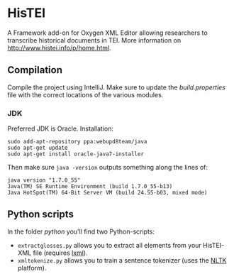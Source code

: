 # HisTEI

A Framework add-on for Oxygen XML Editor allowing researchers to transcribe historical documents in TEI. More information on http://www.histei.info/p/home.html.

## Compilation

Compile the project using IntelliJ. Make sure to update the _build.properties_ file with the correct locations of the various modules. 

### JDK 

Preferred JDK is Oracle. Installation: 
```
sudo add-apt-repository ppa:webupd8team/java
sudo apt-get update
sudo apt-get install oracle-java7-installer
```

Then make sure `java -version` outputs something along the lines of: 
```
java version "1.7.0_55"
Java(TM) SE Runtime Environment (build 1.7.0_55-b13)
Java HotSpot(TM) 64-Bit Server VM (build 24.55-b03, mixed mode)
```

## Python scripts

In the folder *python* you'll find two Python-scripts: 

- `extractglosses.py` allows you to extract all <gloss> elements from your HisTEI-XML file (requires [lxml](http://lxml.de/)). 
- `xmltokenize.py` allows you to train a sentence tokenizer (uses the [NLTK](http://www.nltk.org/) platform).
